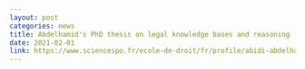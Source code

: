 ```yaml
---
layout: post
categories: news
title: Abdelhamid's PhD thesis on legal knowledge bases and reasoning (minor supervisor)
date: 2021-02-01
link: https://www.sciencespo.fr/ecole-de-droit/fr/profile/abidi-abdelhamid.html
---
```

